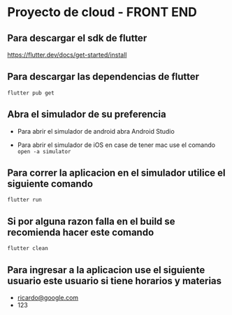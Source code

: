 # Proyecto de cloud - FRONT END

## Para descargar el sdk de flutter
https://flutter.dev/docs/get-started/install

## Para descargar las dependencias de flutter
```flutter pub get```

## Abra el simulador de su preferencia

* Para abrir el simulador de android abra Android Studio

* Para abrir el simulador de iOS en case de tener mac use el comando ```open -a simulator```

## Para correr la aplicacion en el simulador utilice el siguiente comando
```flutter run```

## Si por alguna razon falla en el build se recomienda hacer este comando
`flutter clean`

## Para ingresar a la aplicacion use el siguiente usuario este usuario si tiene horarios y materias

* ricardo@google.com
* 123


